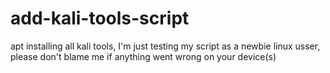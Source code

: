# add-kali-tools-script
apt installing all kali tools, I'm just testing my script as a newbie linux usser, please don't blame me if anything went wrong on your device(s)
